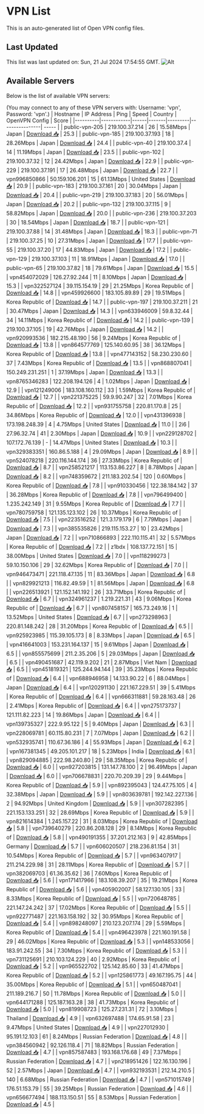 # VPN List

This is an auto-generated list of Open VPN config files.

## Last Updated

This list was last updated on: Sun, 21 Jul 2024 17:54:55 GMT.
![Alt](https://repobeats.axiom.co/api/embed/186b98318ef1479477931607c1ad7d823f12451f.svg "Repobeats analytics image")

## Available Servers

Below is the list of available VPN servers:

(You may connect to any of these VPN servers with: Username: 'vpn', Password: 'vpn'.)
| Hostname | IP Address | Ping | Speed | Country | OpenVPN Config | Score |
|----------|------------|------|-------|---------|----------------| ----- |
| public-vpn-205 | 219.100.37.214 | 26 | 15.58Mbps | Japan | [Download 📥](./configs/server_0_JP.ovpn) | 25.3 |
| public-vpn-185 | 219.100.37.193 | 18 | 28.26Mbps | Japan | [Download 📥](./configs/server_1_JP.ovpn) | 24.4 |
| public-vpn-40 | 219.100.37.4 | 14 | 11.19Mbps | Japan | [Download 📥](./configs/server_2_JP.ovpn) | 23.5 |
| public-vpn-102 | 219.100.37.32 | 12 | 24.42Mbps | Japan | [Download 📥](./configs/server_3_JP.ovpn) | 22.9 |
| public-vpn-229 | 219.100.37.191 | 17 | 26.48Mbps | Japan | [Download 📥](./configs/server_4_JP.ovpn) | 22.7 |
| vpn996850866 | 50.159.106.201 | 15 | 61.13Mbps | United States | [Download 📥](./configs/server_5_US.ovpn) | 20.9 |
| public-vpn-183 | 219.100.37.161 | 20 | 30.04Mbps | Japan | [Download 📥](./configs/server_6_JP.ovpn) | 20.4 |
| public-vpn-219 | 219.100.37.183 | 20 | 56.01Mbps | Japan | [Download 📥](./configs/server_7_JP.ovpn) | 20.2 |
| public-vpn-132 | 219.100.37.115 | 9 | 58.82Mbps | Japan | [Download 📥](./configs/server_8_JP.ovpn) | 20.0 |
| public-vpn-236 | 219.100.37.203 | 30 | 18.54Mbps | Japan | [Download 📥](./configs/server_9_JP.ovpn) | 18.7 |
| public-vpn-121 | 219.100.37.88 | 14 | 31.48Mbps | Japan | [Download 📥](./configs/server_10_JP.ovpn) | 18.3 |
| public-vpn-71 | 219.100.37.25 | 10 | 27.31Mbps | Japan | [Download 📥](./configs/server_11_JP.ovpn) | 17.7 |
| public-vpn-55 | 219.100.37.20 | 17 | 44.83Mbps | Japan | [Download 📥](./configs/server_12_JP.ovpn) | 17.2 |
| public-vpn-129 | 219.100.37.103 | 11 | 18.91Mbps | Japan | [Download 📥](./configs/server_13_JP.ovpn) | 17.0 |
| public-vpn-65 | 219.100.37.82 | 18 | 79.61Mbps | Japan | [Download 📥](./configs/server_14_JP.ovpn) | 15.5 |
| vpn454072029 | 126.27.92.244 | 11 | 8.10Mbps | Japan | [Download 📥](./configs/server_15_JP.ovpn) | 15.3 |
| vpn322527124 | 39.115.154.19 | 29 | 21.25Mbps | Korea Republic of | [Download 📥](./configs/server_16_KR.ovpn) | 14.8 |
| vpn459926600 | 183.105.89.89 | 29 | 19.51Mbps | Korea Republic of | [Download 📥](./configs/server_17_KR.ovpn) | 14.7 |
| public-vpn-197 | 219.100.37.211 | 21 | 30.47Mbps | Japan | [Download 📥](./configs/server_18_JP.ovpn) | 14.3 |
| vpn633946009 | 59.8.32.44 | 34 | 14.11Mbps | Korea Republic of | [Download 📥](./configs/server_19_KR.ovpn) | 14.2 |
| public-vpn-139 | 219.100.37.105 | 19 | 42.76Mbps | Japan | [Download 📥](./configs/server_20_JP.ovpn) | 14.2 |
| vpn920993536 | 182.215.48.190 | 56 | 9.24Mbps | Korea Republic of | [Download 📥](./configs/server_21_KR.ovpn) | 13.8 |
| vpn864577769 | 125.140.60.95 | 38 | 36.12Mbps | Korea Republic of | [Download 📥](./configs/server_22_KR.ovpn) | 13.8 |
| vpn477143152 | 58.230.230.60 | 37 | 7.43Mbps | Korea Republic of | [Download 📥](./configs/server_23_KR.ovpn) | 13.5 |
| vpn868807041 | 150.249.231.251 | 1 | 37.19Mbps | Japan | [Download 📥](./configs/server_24_JP.ovpn) | 13.3 |
| vpn8765346283 | 122.208.194.126 | 4 | 1.02Mbps | Japan | [Download 📥](./configs/server_25_JP.ovpn) | 12.9 |
| vpn121249006 | 183.108.160.112 | 33 | 1.59Mbps | Korea Republic of | [Download 📥](./configs/server_26_KR.ovpn) | 12.7 |
| vpn221375225 | 59.9.90.247 | 32 | 7.01Mbps | Korea Republic of | [Download 📥](./configs/server_27_KR.ovpn) | 12.2 |
| vpn931755758 | 220.81.170.8 | 25 | 34.86Mbps | Korea Republic of | [Download 📥](./configs/server_28_KR.ovpn) | 12.0 |
| vpn431396938 | 173.198.248.39 | 4 | 4.75Mbps | United States | [Download 📥](./configs/server_29_US.ovpn) | 11.0 |
| 2i6 | 27.96.32.74 | 41 | 2.30Mbps | Japan | [Download 📥](./configs/server_30_JP.ovpn) | 10.9 |
| vpn229128702 | 107.172.76.139 | - | 14.47Mbps | United States | [Download 📥](./configs/server_31_US.ovpn) | 10.3 |
| vpn329383351 | 160.86.5.188 | 4 | 29.09Mbps | Japan | [Download 📥](./configs/server_32_JP.ovpn) | 8.9 |
| vpn524078218 | 220.116.144.174 | 36 | 27.33Mbps | Korea Republic of | [Download 📥](./configs/server_33_KR.ovpn) | 8.7 |
| vpn258521217 | 113.153.86.227 | 8 | 8.78Mbps | Japan | [Download 📥](./configs/server_34_JP.ovpn) | 8.2 |
| vpn748359672 | 211.183.202.54 | 120 | 0.60Mbps | Korea Republic of | [Download 📥](./configs/server_35_KR.ovpn) | 7.8 |
| vpn910330456 | 122.38.184.142 | 37 | 36.28Mbps | Korea Republic of | [Download 📥](./configs/server_36_KR.ovpn) | 7.8 |
| vpn796499400 | 1.235.242.149 | 31 | 9.55Mbps | Korea Republic of | [Download 📥](./configs/server_37_KR.ovpn) | 7.7 |
| vpn780759758 | 121.135.123.102 | 26 | 10.37Mbps | Korea Republic of | [Download 📥](./configs/server_38_KR.ovpn) | 7.5 |
| vpn223516252 | 121.3.179.179 | 6 | 7.79Mbps | Japan | [Download 📥](./configs/server_39_JP.ovpn) | 7.3 |
| vpn385535826 | 219.115.153.27 | 10 | 23.42Mbps | Japan | [Download 📥](./configs/server_40_JP.ovpn) | 7.2 |
| vpn710866893 | 222.110.115.41 | 32 | 5.57Mbps | Korea Republic of | [Download 📥](./configs/server_41_KR.ovpn) | 7.2 |
| z1bdx | 108.137.72.151 | 15 | 38.00Mbps | United States | [Download 📥](./configs/server_42_US.ovpn) | 7.0 |
| vpn118299273 | 59.10.150.106 | 29 | 32.62Mbps | Korea Republic of | [Download 📥](./configs/server_43_KR.ovpn) | 7.0 |
| vpn946473471 | 221.118.47.135 | 11 | 83.36Mbps | Japan | [Download 📥](./configs/server_44_JP.ovpn) | 6.8 |
| vpn829921213 | 116.82.49.59 | 1 | 81.56Mbps | Japan | [Download 📥](./configs/server_45_JP.ovpn) | 6.8 |
| vpn226513921 | 121.152.141.192 | 26 | 33.71Mbps | Korea Republic of | [Download 📥](./configs/server_46_KR.ovpn) | 6.7 |
| vpn324961237 | 1.219.221.31 | 43 | 9.06Mbps | Korea Republic of | [Download 📥](./configs/server_47_KR.ovpn) | 6.7 |
| vpn807458157 | 165.73.249.16 | 1 | 13.52Mbps | United States | [Download 📥](./configs/server_48_US.ovpn) | 6.7 |
| vpn273298963 | 220.81.148.242 | 28 | 31.20Mbps | Korea Republic of | [Download 📥](./configs/server_49_KR.ovpn) | 6.5 |
| vpn925923985 | 115.39.105.173 | 8 | 8.33Mbps | Japan | [Download 📥](./configs/server_50_JP.ovpn) | 6.5 |
| vpn416641003 | 153.231.164.137 | 15 | 9.61Mbps | Japan | [Download 📥](./configs/server_51_JP.ovpn) | 6.5 |
| vpn855575699 | 211.2.35.206 | 5 | 29.03Mbps | Japan | [Download 📥](./configs/server_52_JP.ovpn) | 6.5 |
| vpn490451687 | 42.119.9.202 | 21 | 2.87Mbps | Viet Nam | [Download 📥](./configs/server_53_VN.ovpn) | 6.5 |
| vpn451819321 | 125.244.94.144 | 39 | 35.23Mbps | Korea Republic of | [Download 📥](./configs/server_54_KR.ovpn) | 6.4 |
| vpn688946958 | 14.133.90.22 | 6 | 88.04Mbps | Japan | [Download 📥](./configs/server_55_JP.ovpn) | 6.4 |
| vpn120291130 | 221.167.229.51 | 39 | 5.41Mbps | Korea Republic of | [Download 📥](./configs/server_56_KR.ovpn) | 6.4 |
| vpn666311881 | 59.28.163.48 | 26 | 2.41Mbps | Korea Republic of | [Download 📥](./configs/server_57_KR.ovpn) | 6.4 |
| vpn275173737 | 121.111.82.223 | 14 | 19.86Mbps | Japan | [Download 📥](./configs/server_58_JP.ovpn) | 6.4 |
| vpn139735327 | 222.9.95.122 | 5 | 9.40Mbps | Japan | [Download 📥](./configs/server_59_JP.ovpn) | 6.3 |
| vpn228069781 | 60.115.80.231 | 7 | 7.07Mbps | Japan | [Download 📥](./configs/server_60_JP.ovpn) | 6.2 |
| vpn532935741 | 110.67.36.186 | 4 | 55.93Mbps | Japan | [Download 📥](./configs/server_61_JP.ovpn) | 6.2 |
| vpn167381345 | 49.205.101.217 | 18 | 5.23Mbps | India | [Download 📥](./configs/server_62_IN.ovpn) | 6.1 |
| vpn829094885 | 222.98.240.80 | 29 | 58.35Mbps | Korea Republic of | [Download 📥](./configs/server_63_KR.ovpn) | 6.0 |
| vpn927203815 | 131.147.78.100 | 2 | 96.49Mbps | Japan | [Download 📥](./configs/server_64_JP.ovpn) | 6.0 |
| vpn706678831 | 220.70.209.39 | 29 | 9.44Mbps | Korea Republic of | [Download 📥](./configs/server_65_KR.ovpn) | 5.9 |
| vpn892395043 | 124.47.75.105 | 4 | 32.38Mbps | Japan | [Download 📥](./configs/server_66_JP.ovpn) | 5.9 |
| vpn803639781 | 192.142.227.136 | 2 | 94.92Mbps | United Kingdom | [Download 📥](./configs/server_67_GB.ovpn) | 5.9 |
| vpn307282395 | 221.153.133.251 | 32 | 28.69Mbps | Korea Republic of | [Download 📥](./configs/server_68_KR.ovpn) | 5.9 |
| vpn821614384 | 1.245.157.22 | 31 | 8.03Mbps | Korea Republic of | [Download 📥](./configs/server_69_KR.ovpn) | 5.8 |
| vpn739640279 | 220.86.208.128 | 29 | 8.14Mbps | Korea Republic of | [Download 📥](./configs/server_70_KR.ovpn) | 5.8 |
| vpn490191355 | 37.201.212.163 | 9 | 42.85Mbps | Germany | [Download 📥](./configs/server_71_DE.ovpn) | 5.7 |
| vpn606020507 | 218.236.81.154 | 31 | 10.54Mbps | Korea Republic of | [Download 📥](./configs/server_72_KR.ovpn) | 5.7 |
| vpn963407917 | 211.214.229.98 | 31 | 28.11Mbps | Korea Republic of | [Download 📥](./configs/server_73_KR.ovpn) | 5.7 |
| vpn382069703 | 61.36.35.62 | 36 | 7.60Mbps | Korea Republic of | [Download 📥](./configs/server_74_KR.ovpn) | 5.6 |
| vpn171417966 | 183.108.39.207 | 35 | 19.21Mbps | Korea Republic of | [Download 📥](./configs/server_75_KR.ovpn) | 5.6 |
| vpn405902007 | 58.127.130.105 | 33 | 8.33Mbps | Korea Republic of | [Download 📥](./configs/server_76_KR.ovpn) | 5.5 |
| vpn720648785 | 221.147.24.242 | 37 | 17.02Mbps | Korea Republic of | [Download 📥](./configs/server_77_KR.ovpn) | 5.5 |
| vpn922771487 | 221.163.158.192 | 32 | 30.95Mbps | Korea Republic of | [Download 📥](./configs/server_78_KR.ovpn) | 5.4 |
| vpn898248097 | 210.123.207.174 | 29 | 5.59Mbps | Korea Republic of | [Download 📥](./configs/server_79_KR.ovpn) | 5.4 |
| vpn496423978 | 221.160.191.58 | 29 | 46.02Mbps | Korea Republic of | [Download 📥](./configs/server_80_KR.ovpn) | 5.3 |
| vpn148533056 | 183.91.242.55 | 34 | 7.30Mbps | Korea Republic of | [Download 📥](./configs/server_81_KR.ovpn) | 5.3 |
| vpn731125691 | 210.103.124.229 | 40 | 2.92Mbps | Korea Republic of | [Download 📥](./configs/server_82_KR.ovpn) | 5.2 |
| vpn965522702 | 125.142.85.60 | 33 | 41.47Mbps | Korea Republic of | [Download 📥](./configs/server_83_KR.ovpn) | 5.2 |
| vpn125861773 | 49.167.195.75 | 44 | 35.00Mbps | Korea Republic of | [Download 📥](./configs/server_84_KR.ovpn) | 5.1 |
| vpn650487041 | 211.189.216.7 | 50 | 11.78Mbps | Korea Republic of | [Download 📥](./configs/server_85_KR.ovpn) | 5.0 |
| vpn644171288 | 125.187.163.28 | 38 | 41.73Mbps | Korea Republic of | [Download 📥](./configs/server_86_KR.ovpn) | 5.0 |
| vpn819908723 | 125.27.231.31 | 72 | 3.10Mbps | Thailand | [Download 📥](./configs/server_87_TH.ovpn) | 4.9 |
| vpn632697488 | 174.65.91.58 | 23 | 9.47Mbps | United States | [Download 📥](./configs/server_88_US.ovpn) | 4.9 |
| vpn227012930 | 95.191.12.103 | 61 | 8.24Mbps | Russian Federation | [Download 📥](./configs/server_89_RU.ovpn) | 4.8 |
| vpn384560942 | 92.126.118.4 | 71 | 18.82Mbps | Russian Federation | [Download 📥](./configs/server_90_RU.ovpn) | 4.7 |
| vpn857587483 | 193.168.176.68 | 49 | 7.37Mbps | Russian Federation | [Download 📥](./configs/server_91_RU.ovpn) | 4.7 |
| vpn218951426 | 122.16.130.196 | 52 | 2.57Mbps | Japan | [Download 📥](./configs/server_92_JP.ovpn) | 4.7 |
| vpn932193531 | 212.14.210.5 | 140 | 6.68Mbps | Russian Federation | [Download 📥](./configs/server_93_RU.ovpn) | 4.7 |
| vpn571015749 | 176.51.153.79 | 55 | 39.25Mbps | Russian Federation | [Download 📥](./configs/server_94_RU.ovpn) | 4.6 |
| vpn656677494 | 188.113.150.51 | 55 | 8.53Mbps | Russian Federation | [Download 📥](./configs/server_95_RU.ovpn) | 4.5 |

